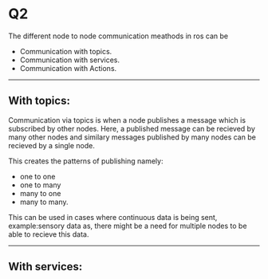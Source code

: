 # Q2
The different node to node communication meathods in ros can be
- Communication with topics.
- Communication with services.
- Communication with Actions.
---
## With topics:
Communication via topics is when a node publishes a message which 
is subscribed by other nodes.
Here, a published message can be recieved by many other nodes and similary 
messages published by many nodes can be recieved by a single node.

This creates the patterns of publishing namely:
  - one to one
  - one to many
  - many to one
  - many to many.

<p>This can be used in cases where continuous data is being sent, example:sensory data
as, there might be a need for multiple nodes to be able to recieve this data.</p>

---
## With services:


